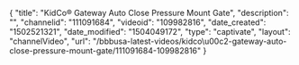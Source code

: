 {
    "title": "KidCo&reg; Gateway Auto Close Pressure Mount Gate",
    "description": "",
    "channelid": "111091684",
    "videoid": "109982816",
    "date_created": "1502521321",
    "date_modified": "1504049172",
    "type": "captivate",
    "layout": "channelVideo",
    "url": "\/bbbusa-latest-videos\/kidco\u00c2-gateway-auto-close-pressure-mount-gate\/111091684-109982816"
}
